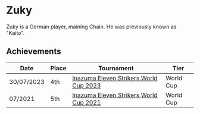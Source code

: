 # Zuky

Zuky is a German player, maining Chain. He was previously known as "Kaito".

## Achievements

|Date|Place|Tournament|Tier|
|-|-|-|-|
| 30/07/2023 | 4th | [Inazuma Eleven Strikers World Cup 2023](../..//tournaments/worldcup23.md) | World Cup |
| 07/2021 | 5th | [Inazuma Eleven Strikers World Cup 2021](../..//tournaments/worldcup21.md) | World Cup |
